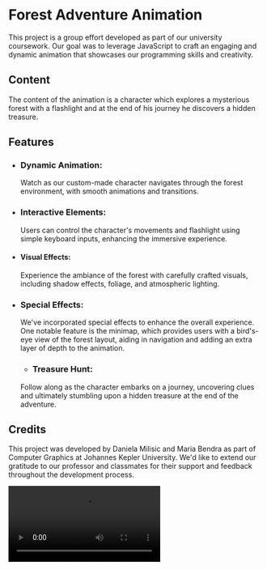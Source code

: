 # Forest Adventure Animation
This project is a group effort developed as part of our university coursework. Our goal was to leverage JavaScript to craft an engaging and dynamic animation that showcases our programming skills and creativity.

## Content
The content of the animation is a character which explores a mysterious forest with a flashlight and at the end of his journey he discovers a hidden treasure.

## Features
- ### Dynamic Animation:
  Watch as our custom-made character navigates through the forest environment, with smooth animations and transitions.
- ### Interactive Elements:
  Users can control the character's movements and flashlight using simple keyboard inputs, enhancing the immersive experience.
- #### Visual Effects:
  Experience the ambiance of the forest with carefully crafted visuals, including shadow effects, foliage, and atmospheric lighting.
- ### Special Effects:
  We've incorporated special effects to enhance the overall experience. One notable feature is the minimap, which provides users with a bird's-eye view of the forest layout, aiding in navigation and adding an extra layer of depth to the animation.
  - ### Treasure Hunt:
  Follow along as the character embarks on a journey, uncovering clues and ultimately stumbling upon a hidden treasure at the end of the adventure.

## Credits
This project was developed by Daniela Milisic and Maria Bendra as part of Computer Graphics at Johannes Kepler University. We'd like to extend our gratitude to our professor and classmates for their support and feedback throughout the development process.


![alt text](https://github.com/classDana/CG-Animation/blob/main/video/FinalVideo.mp4)
